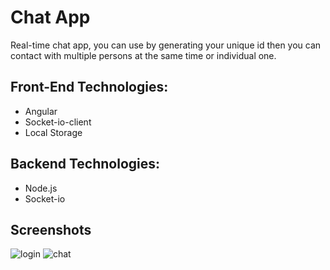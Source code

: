 # Chat App
Real-time chat app, you can use by generating your unique id then you can contact with multiple persons at the same time or individual one. 

## Front-End Technologies: 
- Angular
- Socket-io-client
- Local Storage

## Backend Technologies:
- Node.js
- Socket-io

## Screenshots
![login](https://user-images.githubusercontent.com/59496548/133314776-f4fe9eaa-c20e-4e2b-ba99-8ccdbde8b8e3.png)
![chat](https://user-images.githubusercontent.com/59496548/133314913-eb13413c-daa2-4983-b13d-dd15fb617d87.png)
